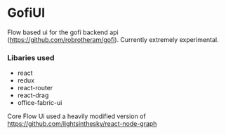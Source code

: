# GofiUI

Flow based ui for the gofi backend api (https://github.com/robrotheram/gofi). Currently extremely experimental.

### Libaries used
- react
- redux
- react-router
- react-drag
- office-fabric-ui

Core Flow Ui used a heavily modified version of https://github.com/lightsinthesky/react-node-graph
